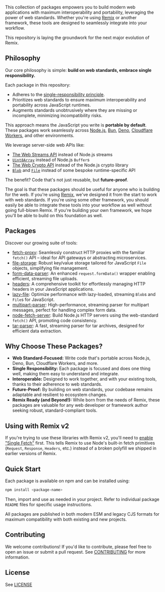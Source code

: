 This collection of packages empowers you to build modern web applications with maximum interoperability and portability, leveraging the power of web standards. Whether you're using [Remix](https://remix.run) or another framework, these tools are designed to seamlessly integrate into your workflow.

This repository is laying the groundwork for the next major evolution of Remix.

## Philosophy

Our core philosophy is simple: **build on web standards, embrace single responsibility.**

Each package in this repository:
- Adheres to the [single-responsibility principle](https://en.wikipedia.org/wiki/Single-responsibility_principle).
- Prioritizes web standards to ensure maximum interoperability and portability across JavaScript runtimes.
- Augments standards unobtrusively where they are missing or incomplete, minimizing incompatibility risks.

This approach means the JavaScript you write is **portable by default**. These packages work seamlessly across [Node.js](https://nodejs.org/), [Bun](https://bun.sh/), [Deno](https://deno.com/), [Cloudflare Workers](https://workers.cloudflare.com/), and other environments.

We leverage server-side web APIs like:

- [The Web Streams API](https://developer.mozilla.org/en-US/docs/Web/API/Streams_API) instead of Node.js streams
- [`Uint8Array`](https://developer.mozilla.org/en-US/docs/Web/JavaScript/Reference/Global_Objects/Uint8Array) instead of Node.js `Buffer`s
- [The Web Crypto API](https://developer.mozilla.org/en-US/docs/Web/API/Web_Crypto_API) instead of the Node.js crypto library
- [`Blob`](https://developer.mozilla.org/en-US/docs/Web/API/Blob) and [`File`](https://developer.mozilla.org/en-US/docs/Web/API/File) instead of some bespoke runtime-specific API

The benefit? Code that's not just reusable, but **future-proof**.

The goal is that these packages should be useful for anyone who is building for the web. If you're using [Remix](https://remix.run), we've designed it from the start to work with web standards. If you're using some other framework, you should easily be able to integrate these tools into your workflow as well without going full-blown Remix. If you're building your own framework, we hope you'll be able to build on this foundation as well.

## Packages

Discover our growing suite of tools:

- [fetch-proxy](packages/fetch-proxy): Seamlessly construct HTTP proxies with the familiar `fetch()` API – ideal for API gateways or abstracting microservices.
- [file-storage](packages/file-storage): Robust key/value storage tailored for JavaScript `File` objects, simplifying file management.
- [form-data-parser](packages/form-data-parser): An enhanced `request.formData()` wrapper enabling efficient, streaming file uploads.
- [headers](packages/headers): A comprehensive toolkit for effortlessly managing HTTP headers in your JavaScript applications.
- [lazy-file](packages/lazy-file): Optimize performance with lazy-loaded, streaming `Blob`s and `File`s for JavaScript.
- [multipart-parser](packages/multipart-parser): High-performance, streaming parser for multipart messages, perfect for handling complex form data.
- [node-fetch-server](packages/node-fetch-server): Build Node.js HTTP servers using the web-standard `fetch()` API, promoting code consistency.
- [tar-parser](packages/tar-parser): A fast, streaming parser for tar archives, designed for efficient data extraction.

## Why Choose These Packages?

- **Web Standard-Focused:** Write code that's portable across Node.js, Deno, Bun, Cloudflare Workers, and more.
- **Single Responsibility:** Each package is focused and does one thing well, making them easy to understand and integrate.
- **Interoperable:** Designed to work together, and with your existing tools, thanks to their adherence to web standards.
- **Future-Proof:** By building on web standards, your codebase remains adaptable and resilient to ecosystem changes.
- **Remix Ready (and Beyond!):** While born from the needs of Remix, these packages are valuable for any web developer or framework author seeking robust, standard-compliant tools.

## Using with Remix v2

If you're trying to use these libraries with Remix v2, you'll need to [enable "Single Fetch"](https://remix.run/docs/en/main/guides/single-fetch#enabling-single-fetch) first. This tells Remix to use Node's built-in fetch primitives (`Request`, `Response`, `Headers`, etc.) instead of a broken polyfill we shipped in earlier versions of Remix.

## Quick Start

Each package is available on npm and can be installed using:

```bash
npm install <package-name>
```

Then, import and use as needed in your project. Refer to individual package `README` files for specific usage instructions.

All packages are published in both modern ESM and legacy CJS formats for maximum compatibility with both existing and new projects.

## Contributing

We welcome contributions! If you'd like to contribute, please feel free to open an issue or submit a pull request. See [CONTRIBUTING](https://github.com/remix-run/remix/blob/v3/CONTRIBUTING.md) for more information.

## License

See [LICENSE](https://github.com/remix-run/remix/blob/v3/LICENSE)
